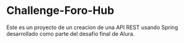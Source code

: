 # Challenge-Foro-Hub
Este es un proyecto de un creacion de una API REST usando Spring desarrollado como parte del desafío final de Alura.
